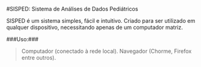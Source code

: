 #SISPED: Sistema de Análises de Dados Pediátricos

SISPED é um sistema simples, fácil e intuitivo.
Criado para ser utilizado em qualquer dispositivo, necessitando apenas de um computador matriz.

###Uso:###
>Computador (conectado à rede local).
Navegador (Chorme, Firefox entre outros).
